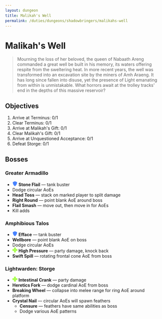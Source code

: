```yaml
---
layout: dungeon
title: Malikah's Well
permalink: /duties/dungeons/shadowbringers/malikahs-well
---
```


# Malikah's Well

> Mourning the loss of her beloved, the queen of Nabaath Areng commanded a great well be built in his memory, its waters offering respite from the sweltering heat. In more recent years, the well was transformed into an excavation site by the miners of Amh Araeng. It has long since fallen into disuse, yet the presence of Light emanating from within is unmistakable. What horrors await at the trolley tracks' end in the depths of this massive reservoir?

## Objectives

1. Arrive at Terminus: 0/1
2. Clear Terminus: 0/1
3. Arrive at Malikah's Gift: 0/1
4. Clear Malikah's Gift: 0/1
5. Arrive at Unquestioned Acceptance: 0/1
6. Defeat Storge: 0/1

## Bosses

### Greater Armadillo

- ![](/assets/icons/role-tank.png) **Stone Flail** — tank buster
- Dodge circular AoEs
- **Head Toss** — stack on marked player to split damage
- **Right Round** — point blank AoE around boss
- **Flail Smash** — move out, then move in for AoEs
- Kill adds

### Amphibious Talos

- ![](/assets/icons/role-tank.png) **Efface** — tank buster
- **Wellbore** — point blank AoE on boss
- Dodge circular AoEs
- ![](/assets/icons/role-healer.png) **High Pressure** — party damage, knock back
- **Swift Spill** — rotating frontal cone AoE from boss

### Lightwarden: Storge

- ![](/assets/icons/role-healer.png) **Intestinal Crank** — party damage
- **Heretics Fork** — dodge cardinal AoE from boss
- **Breaking Wheel** — collapse into melee range for ring AoE around platform
- **Crystal Nail** — circular AoEs will spawn feathers
  - **Censure** — feathers have same abilities as boss
  - Dodge various AoE patterns

